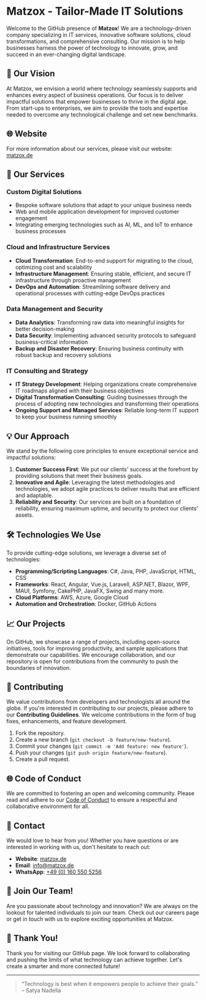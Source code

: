 # Matzox - Tailor-Made IT Solutions

Welcome to the GitHub presence of **Matzox**! We are a technology-driven company specializing in IT services, innovative software solutions, cloud transformations, and comprehensive consulting. Our mission is to help businesses harness the power of technology to innovate, grow, and succeed in an ever-changing digital landscape.

## 🚀 Our Vision

At Matzox, we envision a world where technology seamlessly supports and enhances every aspect of business operations. Our focus is to deliver impactful solutions that empower businesses to thrive in the digital age. From start-ups to enterprises, we aim to provide the tools and expertise needed to overcome any technological challenge and set new benchmarks.

## 🌐 Website

For more information about our services, please visit our website: [matzox.de](https://matzox.de)

## 🚪 Our Services

### Custom Digital Solutions

- Bespoke software solutions that adapt to your unique business needs
- Web and mobile application development for improved customer engagement
- Integrating emerging technologies such as AI, ML, and IoT to enhance business processes

### Cloud and Infrastructure Services

- **Cloud Transformation**: End-to-end support for migrating to the cloud, optimizing cost and scalability
- **Infrastructure Management**: Ensuring stable, efficient, and secure IT infrastructure through proactive management
- **DevOps and Automation**: Streamlining software delivery and operational processes with cutting-edge DevOps practices

### Data Management and Security

- **Data Analytics**: Transforming raw data into meaningful insights for better decision-making
- **Data Security**: Implementing advanced security protocols to safeguard business-critical information
- **Backup and Disaster Recovery**: Ensuring business continuity with robust backup and recovery solutions

### IT Consulting and Strategy

- **IT Strategy Development**: Helping organizations create comprehensive IT roadmaps aligned with their business objectives
- **Digital Transformation Consulting**: Guiding businesses through the process of adopting new technologies and transforming their operations
- **Ongoing Support and Managed Services**: Reliable long-term IT support to keep your business running smoothly

## 💡 Our Approach

We stand by the following core principles to ensure exceptional service and impactful solutions:

1. **Customer Success First**: We put our clients' success at the forefront by providing solutions that meet their business goals.
2. **Innovative and Agile**: Leveraging the latest methodologies and technologies, we adopt agile practices to deliver results that are efficient and adaptable.
3. **Reliability and Security**: Our services are built on a foundation of reliability, ensuring maximum uptime, and security to protect our clients' assets.

## 🛠 Technologies We Use

To provide cutting-edge solutions, we leverage a diverse set of technologies:

- **Programming/Scripting Languages**: C#, Java, PHP, JavaScript, HTML, CSS
- **Frameworks**: React, Angular, Vue.js, Laravell, ASP.NET, Blazor, WPF, MAUI, Symfony, CakePHP, JavaFX, Swing and many more.
- **Cloud Platforms**: AWS, Azure, Google Cloud
- **Automation and Orchestration**: Docker, GitHub Actions

## 📈 Our Projects

On GitHub, we showcase a range of projects, including open-source initiatives, tools for improving productivity, and sample applications that demonstrate our capabilities. We encourage collaboration, and our repository is open for contributions from the community to push the boundaries of innovation.

## 🤖 Contributing

We value contributions from developers and technologists all around the globe. If you're interested in contributing to our projects, please adhere to our **Contributing Guidelines**. We welcome contributions in the form of bug fixes, enhancements, and feature development.

1. Fork the repository.
2. Create a new branch (`git checkout -b feature/new-feature`).
3. Commit your changes (`git commit -m 'Add feature: new feature'`).
4. Push your changes (`git push origin feature/new-feature`).
5. Create a pull request.

## 🌐 Code of Conduct

We are committed to fostering an open and welcoming community. Please read and adhere to our [Code of Conduct](https://github.com/matzox/code-of-conduct) to ensure a respectful and collaborative environment for all.

## 📢 Contact

We would love to hear from you! Whether you have questions or are interested in working with us, don't hesitate to reach out:

- **Website**: [matzox.de](https://matzox.de)
- **Email**: [info@matzox.de](mailto:info@matzox.de)
- **WhatsApp**: [+49 (0) 160 550 5256](tel:+491605505256)

## 🚀 Join Our Team!

Are you passionate about technology and innovation? We are always on the lookout for talented individuals to join our team. Check out our careers page or get in touch with us to explore exciting opportunities at Matzox.

## 🌟 Thank You!

Thank you for visiting our GitHub page. We look forward to collaborating and pushing the limits of what technology can achieve together. Let's create a smarter and more connected future!

---

> “Technology is best when it empowers people to achieve their goals.” – Satya Nadella
